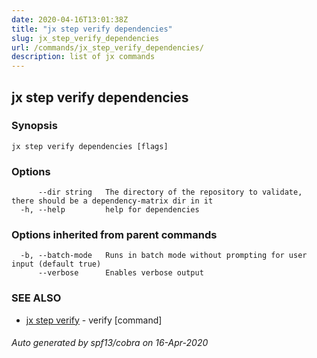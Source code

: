```yaml
---
date: 2020-04-16T13:01:38Z
title: "jx step verify dependencies"
slug: jx_step_verify_dependencies
url: /commands/jx_step_verify_dependencies/
description: list of jx commands
---
```

## jx step verify dependencies



### Synopsis



```
jx step verify dependencies [flags]
```

### Options

```
      --dir string   The directory of the repository to validate, there should be a dependency-matrix dir in it
  -h, --help         help for dependencies
```

### Options inherited from parent commands

```
  -b, --batch-mode   Runs in batch mode without prompting for user input (default true)
      --verbose      Enables verbose output
```

### SEE ALSO

* [jx step verify](/commands/jx_step_verify/)	 - verify [command]

###### Auto generated by spf13/cobra on 16-Apr-2020
